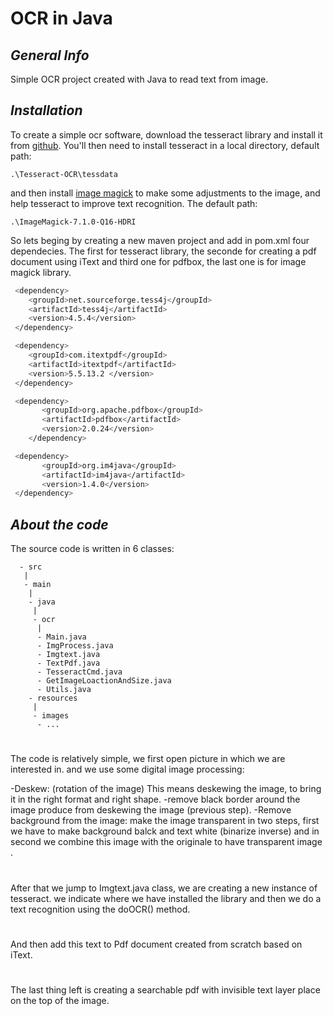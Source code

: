 
# OCR in Java
## _General Info_
Simple OCR project created with Java to read text from image.

## _Installation_
To create a simple ocr software, download the tesseract library and install it from [github](https://github.com/UB-Mannheim/tesseract/wiki).
You'll then need to install tesseract in a local directory, default path:
```
.\Tesseract-OCR\tessdata
```
and then install [image magick](https://imagemagick.org/) to make some adjustments to the image, and help tesseract to improve text recognition.
The default path:
```
.\ImageMagick-7.1.0-Q16-HDRI
```
So lets beging by creating a new maven project and add in pom.xml four dependecies. The first for tesseract library, the 
seconde for creating a pdf document using iText and third one for pdfbox, the last one is for image magick library.

```bash 
 <dependency>
    <groupId>net.sourceforge.tess4j</groupId>
    <artifactId>tess4j</artifactId>
    <version>4.5.4</version>
 </dependency>
```
```bash 
 <dependency>
    <groupId>com.itextpdf</groupId>
    <artifactId>itextpdf</artifactId>
    <version>5.5.13.2 </version>
 </dependency>
``` 
```bash 
 <dependency>
       <groupId>org.apache.pdfbox</groupId>
       <artifactId>pdfbox</artifactId>
       <version>2.0.24</version>
    </dependency>
```    
```bash 
 <dependency>
       <groupId>org.im4java</groupId>
       <artifactId>im4java</artifactId>
       <version>1.4.0</version>
 </dependency> 
```
## _About the code_
The source code is written in 6 classes:
```
  - src
   |
   - main
    |
    - java
     |
     - ocr
      |     
      - Main.java
      - ImgProcess.java
      - Imgtext.java
      - TextPdf.java
      - TesseractCmd.java
      - GetImageLoactionAndSize.java
      - Utils.java
    - resources
     |
     - images
      - ...
```

#
The code is relatively simple, we first open picture in which we are interested in. and we use some digital image processing:
 
 -Deskew: (rotation of the image) This means deskewing the image, to bring it in the right format and right shape.
 -remove black border around the image produce from deskewing the image (previous step).
 -Remove background from the image: make the image transparent in two steps, first we have to make background balck and text white (binarize inverse) and in second we combine this image with the originale to have transparent image .
#
 After that we jump to Imgtext.java class, we are creating a new instance of tesseract. we indicate where we have installed
 the library and then we do a text recognition using the doOCR() method.
#
 And then add this text to Pdf document created from scratch based on iText.

#
The last thing left is creating a searchable pdf with invisible text layer place on the top of the image.


 

 









